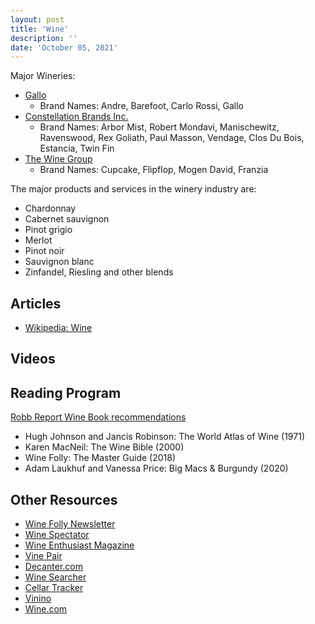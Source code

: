 ```yaml
---
layout: post
title: 'Wine'
description: ''
date: 'October 05, 2021'
---
```


Major Wineries:
* [Gallo](https://en.wikipedia.org/wiki/E_%26_J_Gallo_Winery)
    * Brand Names: Andre, Barefoot, Carlo Rossi, Gallo
* [Constellation Brands Inc.](https://en.wikipedia.org/wiki/Constellation_Brands)
    * Brand Names: Arbor Mist, Robert Mondavi, Manischewitz, Ravenswood, Rex Goliath, Paul Masson, Vendage, Clos Du Bois, Estancia, Twin Fin
* [The Wine Group](https://en.wikipedia.org/wiki/The_Wine_Group)
    * Brand Names: Cupcake, Flipflop, Mogen David, Franzia

The major products and services in the winery industry are:
* Chardonnay
* Cabernet sauvignon
* Pinot grigio
* Merlot
* Pinot noir
* Sauvignon blanc
* Zinfandel, Riesling and other blends

## Articles
- [Wikipedia: Wine](https://en.wikipedia.org/wiki/Wine)

## Videos

## Reading Program
[Robb Report Wine Book recommendations](https://robbreport.com/lifestyle/product-recommendations/best-wine-books-amazon-2913656/)

- Hugh Johnson and Jancis Robinson: The World Atlas of Wine (1971)
- Karen MacNeil: The Wine Bible (2000)
- Wine Folly: The Master Guide (2018)
- Adam Laukhuf and Vanessa Price: Big Macs & Burgundy (2020)

## Other Resources
- [Wine Folly Newsletter](https://winefolly.com/subscribe/)
- [Wine Spectator](https://www.winespectator.com/)
- [Wine Enthusiast Magazine](https://www.winemag.com/)
- [Vine Pair](https://vinepair.com/)
- [Decanter.com](https://www.decanter.com/)
- [Wine Searcher](https://www.wine-searcher.com/)
- [Cellar Tracker](https://www.cellartracker.com/)
- [Vinino](https://www.vivino.com/)
- [Wine.com](https://www.wine.com/)